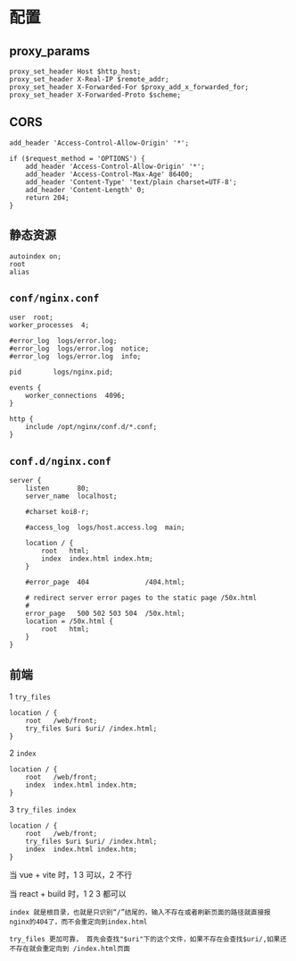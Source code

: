 # 配置

## proxy_params

```text
proxy_set_header Host $http_host;
proxy_set_header X-Real-IP $remote_addr;
proxy_set_header X-Forwarded-For $proxy_add_x_forwarded_for;
proxy_set_header X-Forwarded-Proto $scheme;
```

## CORS

```text
add_header 'Access-Control-Allow-Origin' '*';

if ($request_method = 'OPTIONS') {
    add_header 'Access-Control-Allow-Origin' '*';
    add_header 'Access-Control-Max-Age' 86400;
    add_header 'Content-Type' 'text/plain charset=UTF-8';
    add_header 'Content-Length' 0;
    return 204;
}
```

## 静态资源

```text
autoindex on;
root
alias
```

## `conf/nginx.conf`

```text
user  root;
worker_processes  4;

#error_log  logs/error.log;
#error_log  logs/error.log  notice;
#error_log  logs/error.log  info;

pid        logs/nginx.pid;

events {
    worker_connections  4096;
}

http {
    include /opt/nginx/conf.d/*.conf;
}
```

## `conf.d/nginx.conf`

```text
server {
    listen       80;
    server_name  localhost;

    #charset koi8-r;

    #access_log  logs/host.access.log  main;

    location / {
        root   html;
        index  index.html index.htm;
    }

    #error_page  404              /404.html;

    # redirect server error pages to the static page /50x.html
    #
    error_page   500 502 503 504  /50x.html;
    location = /50x.html {
        root   html;
    }
}
```

## 前端

1 `try_files`

```text
location / {
    root   /web/front;
    try_files $uri $uri/ /index.html;
}
```

2 `index`

```text
location / {
    root   /web/front;
    index  index.html index.htm;
}
```

3 `try_files index`

```text
location / {
    root   /web/front;
    try_files $uri $uri/ /index.html;
    index  index.html index.htm;
}
```

当 vue + vite 时，1 3 可以，2 不行

当 react + build 时，1 2 3 都可以

```text
index 就是根目录，也就是只识别“/”结尾的，输入不存在或者刷新页面的路径就直接报nginx的404了，而不会重定向到index.html

try_files 更加可靠， 首先会查找"$uri"下的这个文件，如果不存在会查找$uri/,如果还不存在就会重定向到 /index.html页面
```
